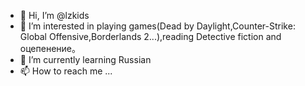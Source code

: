 - 👋 Hi, I’m @lzkids
- 👀 I’m interested in playing games(Dead by Daylight,Counter-Strike: Global Offensive,Borderlands 2...),reading Detective fiction and оцепенение。
- 🌱 I’m currently learning Russian
- 📫 How to reach me ...

<!---
lzkids/lzkids is a ✨ special ✨ repository because its `README.md` (this file) appears on your GitHub profile.
You can click the Preview link to take a look at your changes.
--->

<!--- - 💞️ I’m looking to collaborate on ... --->
